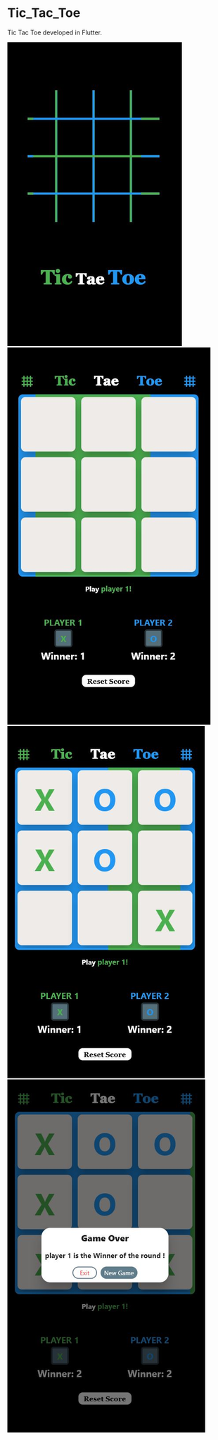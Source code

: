 # Tic_Tac_Toe

Tic Tac Toe developed in Flutter.

![alt text](https://github.com/weskleydev/tic_tac_toe/blob/main/screenshots/splash_screen.JPG)
![alt text](https://github.com/weskleydev/tic_tac_toe/blob/main/screenshots/tic-tac-toe_scrren1.JPG)
![alt text](https://github.com/weskleydev/tic_tac_toe/blob/main/screenshots/tic-tac-toe_scrren2.JPG)
![alt text](https://github.com/weskleydev/tic_tac_toe/blob/main/screenshots/tic-tac-toe_scrren3.JPG)

